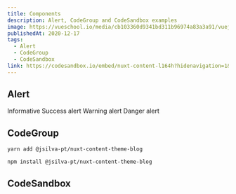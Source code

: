 ```yaml
---
title: Components
description: Alert, CodeGroup and CodeSandbox examples
image: https://vueschool.io/media/cb103360d9341bd311b96974a83a3a91/vuejs-components-fundamentals.png
publishedAt: 2020-12-17
tags:
  - Alert
  - CodeGroup
  - CodeSandbox
link: https://codesandbox.io/embed/nuxt-content-l164h?hidenavigation=1&theme=dark
---
```


## Alert

<alert>
Informative
</alert>

<alert type="success">
Success alert
</alert>

<alert type="warning">
Warning alert
</alert>

<alert type="danger">
Danger alert
</alert>

## CodeGroup

<code-group>
  <code-block label="Yarn" active>

  ```bash
  yarn add @jsilva-pt/nuxt-content-theme-blog
  ```

  </code-block>
  <code-block label="NPM">

  ```bash
  npm install @jsilva-pt/nuxt-content-theme-blog
  ```

  </code-block>
</code-group>

## CodeSandbox

<code-sandbox :src="link"></code-sandbox>
